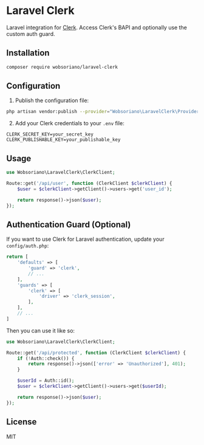 # Laravel Clerk

Laravel integration for [Clerk](https://clerk.com). Access Clerk's BAPI and optionally use the custom auth guard.

## Installation

```bash
composer require wobsoriano/laravel-clerk
```

## Configuration

1. Publish the configuration file:

```bash
php artisan vendor:publish --provider="Wobsoriano\LaravelClerk\Providers\ClerkServiceProvider"
```

2. Add your Clerk credentials to your `.env` file:

```env
CLERK_SECRET_KEY=your_secret_key
CLERK_PUBLISHABLE_KEY=your_publishable_key
```

## Usage

```php
use Wobsoriano\LaravelClerk\ClerkClient;

Route::get('/api/user', function (ClerkClient $clerkClient) {
    $user = $clerkClient->getClient()->users->get('user_id');

    return response()->json($user);
});
```

## Authentication Guard (Optional)

If you want to use Clerk for Laravel authentication, update your `config/auth.php`:

```php
return [
    'defaults' => [
        'guard' => 'clerk',
        // ...
    ],
    'guards' => [
        'clerk' => [
            'driver' => 'clerk_session',
        ],
    ],
    // ...
]
```

Then you can use it like so:

```php
use Wobsoriano\LaravelClerk\ClerkClient;

Route::get('/api/protected', function (ClerkClient $clerkClient) {
    if (!Auth::check()) {
        return response()->json(['error' => 'Unauthorized'], 401);
    }

    $userId = Auth::id();
    $user = $clerkClient->getClient()->users->get($userId);

    return response()->json($user);
});
```

## License

MIT
